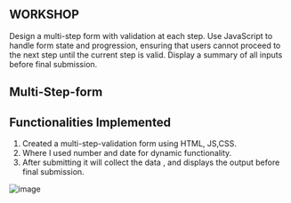 ## WORKSHOP ##

Design a multi-step form with validation at each step. Use JavaScript to handle form state and progression, ensuring that users cannot proceed to the next step until the current step is valid. Display a summary of all inputs before final submission.

## Multi-Step-form ##

## Functionalities Implemented ##

1. Created a multi-step-validation form using HTML, JS,CSS.
2. Where I used number and date for dynamic functionality.
3. After submitting it will collect the data , and displays the output before final submission.




![image](https://github.com/user-attachments/assets/f7c0b876-f607-4eb4-b708-1e1096068a22)


